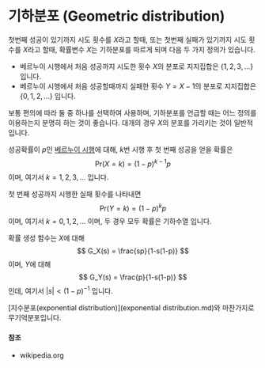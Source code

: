 # 기하분포 (Geometric distribution)

첫번째 성공이 있기까지 시도 횟수를 $X$라고 할때, 또는 첫번째 실패가 있기까지 시도 횟수를 $X$라고 할때, 확률변수 $X$는 기하분포를 따르게 되며 다음 두 가지 정의가 있습니다.

- 베르누이 시행에서 처음 성공까지 시도한 횟수 $X$의 분포로 지지집합은 $\{ 1, 2, 3, \dots \}$ 입니다.
- 베르누이 시행에서 처음 성공할때까지 실패한 횟수 $Y=X-1$의 분포로 지지집합은 $\{ 0, 1, 2, \dots \}$ 입니다.

보통 편의에 따라 둘 중 하나를 선택하여 사용하며, 기하분포를 언급할 때는 어느 정의를 이용하는지 분명히 하는 것이 좋습니다. 대개의 경우 $X$의 분포를 가리키는 것이 일반적입니다.

성공확률이 $p$인 [베르누이 시행](bernoulli_trial.md)에 대해, $k$번 시행 후 첫 번째 성공을 얻을 확률은
$$
\mathrm{Pr}(X = k) = (1-p)^{k-1} p
$$
이며, 여기서 $k = 1, 2, 3, \dots$ 입니다.

첫 번째 성공까지 시행한 실패 횟수를 나타내면
$$
\mathrm{Pr}(Y = k) = (1-p)^{k} p
$$
이며, 여기서 $k = 0, 1, 2, \dots$ 이며, 두 경우 모두 확률은 기하수열 입니다.

확률 생성 함수는 $X$에 대해
$$
G_X(s) = \frac{sp}{1-s(1-p)}
$$
이며, $Y$에 대해
$$
G_Y(s) = \frac{p}{1-s(1-p)}
$$
인데, 여기서 $|s| < (1-p)^{-1}$ 입니다.

[지수분포(exponential distribution)](exponential distribution.md)와 마찬가지로 무기억분포입니다.

#### 참조

- wikipedia.org





